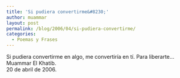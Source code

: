 ```yaml
---
title: 'Si pudiera convertirme&#8230;'
author: muammar
layout: post
permalink: /blog/2006/04/si-pudiera-convertirme/
categories:
  - Poemas y Frases
---
```

Si pudiera convertirme en algo, me convertiría en tí. Para liberarte&#8230;  
Muammar El Khatib.  
20 de abril de 2006.